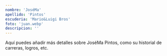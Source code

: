 ```yaml
---
nombre: 'JoséMa'
apellido: 'Pintos'
escuderia: 'Mario&Luigi Bros'
foto: 'juan.webp'
descripcion: ''
---
```


Aquí puedes añadir más detalles sobre JoséMa Pintos, como su historial de carreras, logros, etc.
